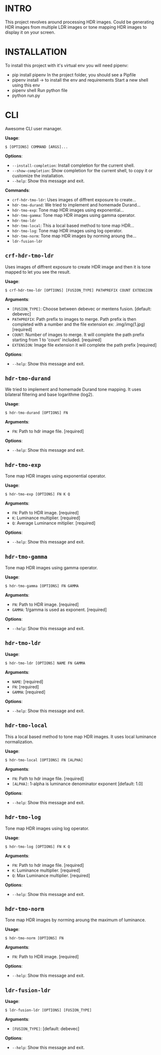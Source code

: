 
# INTRO


This project revolves around processing HDR images.
Could be generating HDR images from multiple LDR images or
tone mapping HDR images to display it on your screen.


# INSTALLATION


To install this project with it's virtual env you will need pipenv:
- pip install pipenv
In the project folder, you should see a Pipfile
- pipenv install -> to install the env and requirements
Start a new shell using this env
- pipenv shell
Run python file
- python run.py

# CLI

Awesome CLI user manager.

**Usage**:

```console
$ [OPTIONS] COMMAND [ARGS]...
```

**Options**:

* `--install-completion`: Install completion for the current shell.
* `--show-completion`: Show completion for the current shell, to copy it or customize the installation.
* `--help`: Show this message and exit.

**Commands**:

* `crf-hdr-tmo-ldr`: Uses images of diffrent exposure to create...
* `hdr-tmo-durand`: We tried to implement and homemade Durand...
* `hdr-tmo-exp`: Tone map HDR images using exponential...
* `hdr-tmo-gamma`: Tone map HDR images using gamma operator.
* `hdr-tmo-ldr`
* `hdr-tmo-local`: This a local based method to tone map HDR...
* `hdr-tmo-log`: Tone map HDR images using log operator.
* `hdr-tmo-norm`: Tone map HDR images by norming aroung the...
* `ldr-fusion-ldr`

## `crf-hdr-tmo-ldr`

Uses images of diffrent exposure to create HDR image and then it is tone mapped to let you see the result.

**Usage**:

```console
$ crf-hdr-tmo-ldr [OPTIONS] [FUSION_TYPE] PATHPREFIX COUNT EXTENSION
```

**Arguments**:

* `[FUSION_TYPE]`: Choose between debevec or mentens fusion.  [default: debevec]
* `PATHPREFIX`: Path prefix to images to merge. Path prefix is then completed with a number and the file extension ex: .img/img(1.jpg)  [required]
* `COUNT`: Number of images to merge. It will complete the path prefix starting from 1 to 'count' included.  [required]
* `EXTENSION`: Image file extension it will complete the path prefix  [required]

**Options**:

* `--help`: Show this message and exit.

## `hdr-tmo-durand`

We tried to implement and homemade Durand tone mapping. 
It uses bilateral filtering and base logarithme (log2).

**Usage**:

```console
$ hdr-tmo-durand [OPTIONS] FN
```

**Arguments**:

* `FN`: Path to hdr image file.  [required]

**Options**:

* `--help`: Show this message and exit.

## `hdr-tmo-exp`

Tone map HDR images using exponential operator.

**Usage**:

```console
$ hdr-tmo-exp [OPTIONS] FN K Q
```

**Arguments**:

* `FN`: Path to HDR image.  [required]
* `K`: Luminance multiplier.  [required]
* `Q`: Average Luminance mitiplier.  [required]

**Options**:

* `--help`: Show this message and exit.

## `hdr-tmo-gamma`

Tone map HDR images using gamma operator.

**Usage**:

```console
$ hdr-tmo-gamma [OPTIONS] FN GAMMA
```

**Arguments**:

* `FN`: Path to HDR image.  [required]
* `GAMMA`: 1/gamma is used as exponent.  [required]

**Options**:

* `--help`: Show this message and exit.

## `hdr-tmo-ldr`

**Usage**:

```console
$ hdr-tmo-ldr [OPTIONS] NAME FN GAMMA
```

**Arguments**:

* `NAME`: [required]
* `FN`: [required]
* `GAMMA`: [required]

**Options**:

* `--help`: Show this message and exit.

## `hdr-tmo-local`

This a local based method to tone map HDR images.
It uses local luminance normalization.

**Usage**:

```console
$ hdr-tmo-local [OPTIONS] FN [ALPHA]
```

**Arguments**:

* `FN`: Path to hdr image file.  [required]
* `[ALPHA]`: 1-alpha is luminance denominator exponent  [default: 1.0]

**Options**:

* `--help`: Show this message and exit.

## `hdr-tmo-log`

Tone map HDR images using log operator.

**Usage**:

```console
$ hdr-tmo-log [OPTIONS] FN K Q
```

**Arguments**:

* `FN`: Path to hdr image file.  [required]
* `K`: Luminance multiplier.  [required]
* `Q`: Max Luminance multiplier.  [required]

**Options**:

* `--help`: Show this message and exit.

## `hdr-tmo-norm`

Tone map HDR images by norming aroung the maximum of luminance.

**Usage**:

```console
$ hdr-tmo-norm [OPTIONS] FN
```

**Arguments**:

* `FN`: Path to HDR image.  [required]

**Options**:

* `--help`: Show this message and exit.

## `ldr-fusion-ldr`

**Usage**:

```console
$ ldr-fusion-ldr [OPTIONS] [FUSION_TYPE]
```

**Arguments**:

* `[FUSION_TYPE]`: [default: debevec]

**Options**:

* `--help`: Show this message and exit.
